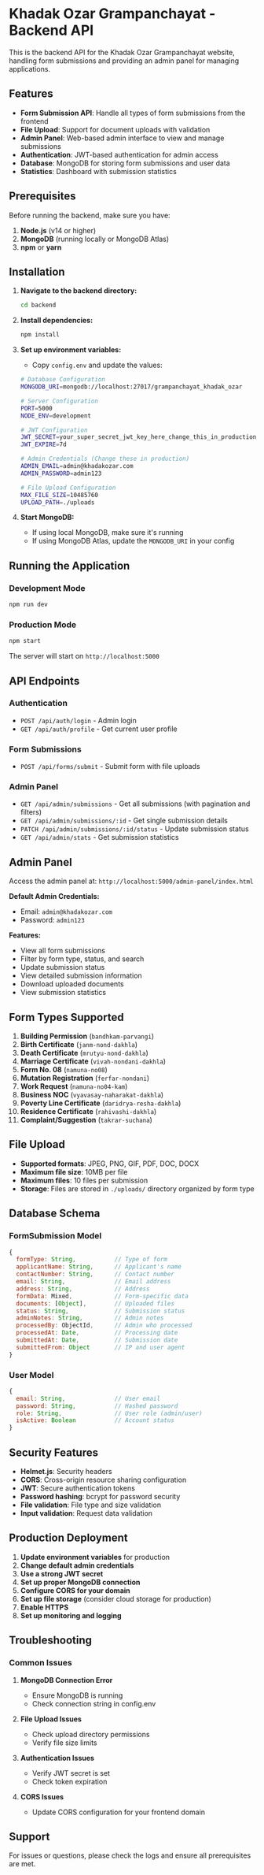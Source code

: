 # Khadak Ozar Grampanchayat - Backend API

This is the backend API for the Khadak Ozar Grampanchayat website, handling form submissions and providing an admin panel for managing applications.

## Features

- **Form Submission API**: Handle all types of form submissions from the frontend
- **File Upload**: Support for document uploads with validation
- **Admin Panel**: Web-based admin interface to view and manage submissions
- **Authentication**: JWT-based authentication for admin access
- **Database**: MongoDB for storing form submissions and user data
- **Statistics**: Dashboard with submission statistics

## Prerequisites

Before running the backend, make sure you have:

1. **Node.js** (v14 or higher)
2. **MongoDB** (running locally or MongoDB Atlas)
3. **npm** or **yarn**

## Installation

1. **Navigate to the backend directory:**
   ```bash
   cd backend
   ```

2. **Install dependencies:**
   ```bash
   npm install
   ```

3. **Set up environment variables:**
   - Copy `config.env` and update the values:
   ```bash
   # Database Configuration
   MONGODB_URI=mongodb://localhost:27017/grampanchayat_khadak_ozar
   
   # Server Configuration
   PORT=5000
   NODE_ENV=development
   
   # JWT Configuration
   JWT_SECRET=your_super_secret_jwt_key_here_change_this_in_production
   JWT_EXPIRE=7d
   
   # Admin Credentials (Change these in production)
   ADMIN_EMAIL=admin@khadakozar.com
   ADMIN_PASSWORD=admin123
   
   # File Upload Configuration
   MAX_FILE_SIZE=10485760
   UPLOAD_PATH=./uploads
   ```

4. **Start MongoDB:**
   - If using local MongoDB, make sure it's running
   - If using MongoDB Atlas, update the `MONGODB_URI` in your config

## Running the Application

### Development Mode
```bash
npm run dev
```

### Production Mode
```bash
npm start
```

The server will start on `http://localhost:5000`

## API Endpoints

### Authentication
- `POST /api/auth/login` - Admin login
- `GET /api/auth/profile` - Get current user profile

### Form Submissions
- `POST /api/forms/submit` - Submit form with file uploads

### Admin Panel
- `GET /api/admin/submissions` - Get all submissions (with pagination and filters)
- `GET /api/admin/submissions/:id` - Get single submission details
- `PATCH /api/admin/submissions/:id/status` - Update submission status
- `GET /api/admin/stats` - Get submission statistics

## Admin Panel

Access the admin panel at: `http://localhost:5000/admin-panel/index.html`

**Default Admin Credentials:**
- Email: `admin@khadakozar.com`
- Password: `admin123`

**Features:**
- View all form submissions
- Filter by form type, status, and search
- Update submission status
- View detailed submission information
- Download uploaded documents
- View submission statistics

## Form Types Supported

1. **Building Permission** (`bandhkam-parvangi`)
2. **Birth Certificate** (`janm-nond-dakhla`)
3. **Death Certificate** (`mrutyu-nond-dakhla`)
4. **Marriage Certificate** (`vivah-nondani-dakhla`)
5. **Form No. 08** (`namuna-no08`)
6. **Mutation Registration** (`ferfar-nondani`)
7. **Work Request** (`namuna-no04-kam`)
8. **Business NOC** (`vyavasay-naharakat-dakhla`)
9. **Poverty Line Certificate** (`daridrya-resha-dakhla`)
10. **Residence Certificate** (`rahivashi-dakhla`)
11. **Complaint/Suggestion** (`takrar-suchana`)

## File Upload

- **Supported formats**: JPEG, PNG, GIF, PDF, DOC, DOCX
- **Maximum file size**: 10MB per file
- **Maximum files**: 10 files per submission
- **Storage**: Files are stored in `./uploads/` directory organized by form type

## Database Schema

### FormSubmission Model
```javascript
{
  formType: String,           // Type of form
  applicantName: String,      // Applicant's name
  contactNumber: String,      // Contact number
  email: String,              // Email address
  address: String,            // Address
  formData: Mixed,            // Form-specific data
  documents: [Object],        // Uploaded files
  status: String,             // Submission status
  adminNotes: String,         // Admin notes
  processedBy: ObjectId,      // Admin who processed
  processedAt: Date,          // Processing date
  submittedAt: Date,          // Submission date
  submittedFrom: Object       // IP and user agent
}
```

### User Model
```javascript
{
  email: String,              // User email
  password: String,           // Hashed password
  role: String,               // User role (admin/user)
  isActive: Boolean           // Account status
}
```

## Security Features

- **Helmet.js**: Security headers
- **CORS**: Cross-origin resource sharing configuration
- **JWT**: Secure authentication tokens
- **Password hashing**: bcrypt for password security
- **File validation**: File type and size validation
- **Input validation**: Request data validation

## Production Deployment

1. **Update environment variables** for production
2. **Change default admin credentials**
3. **Use a strong JWT secret**
4. **Set up proper MongoDB connection**
5. **Configure CORS for your domain**
6. **Set up file storage** (consider cloud storage for production)
7. **Enable HTTPS**
8. **Set up monitoring and logging**

## Troubleshooting

### Common Issues

1. **MongoDB Connection Error**
   - Ensure MongoDB is running
   - Check connection string in config.env

2. **File Upload Issues**
   - Check upload directory permissions
   - Verify file size limits

3. **Authentication Issues**
   - Verify JWT secret is set
   - Check token expiration

4. **CORS Issues**
   - Update CORS configuration for your frontend domain

## Support

For issues or questions, please check the logs and ensure all prerequisites are met.















